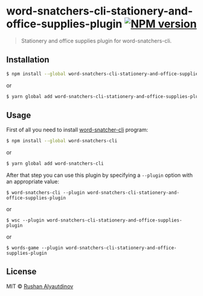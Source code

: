 # word-snatchers-cli-stationery-and-office-supplies-plugin [![NPM version][npm-image]][npm-url]

> Stationery and office supplies plugin for word-snatchers-cli.

## Installation

```sh
$ npm install --global word-snatchers-cli-stationery-and-office-supplies-plugin
```

or

```sh
$ yarn global add word-snatchers-cli-stationery-and-office-supplies-plugin
```

## Usage

First of all you need to install [word-snatcher-cli](https://github.com/akgondber/word-snatchers-cli) program:

```sh
$ npm install --global word-snatchers-cli
```

or

```sh
$ yarn global add word-snatchers-cli
```

After that step you can use this plugin by specifying a `--plugin` option with an appropriate value:

```shell
$ word-snatchers-cli --plugin word-snatchers-cli-stationery-and-office-supplies-plugin
```

or

```shell
$ wsc --plugin word-snatchers-cli-stationery-and-office-supplies-plugin
```

or

```shell
$ words-game --plugin word-snatchers-cli-stationery-and-office-supplies-plugin
```

## License

MIT © [Rushan Alyautdinov](https://github.com/akgondber)

[npm-image]: https://img.shields.io/npm/v/word-snatchers-cli-stationery-and-office-supplies-plugin.svg?style=flat
[npm-url]: https://npmjs.org/package/word-snatchers-cli-stationery-and-office-supplies-plugin
